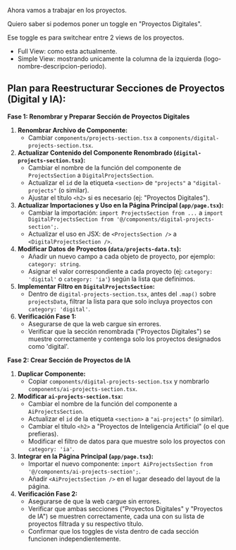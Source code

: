 Ahora vamos a trabajar en los proyectos.

Quiero saber si podemos poner un toggle en "Proyectos Digitales".

Ese toggle es para switchear entre 2 views de los proyectos.

- Full View: como esta actualmente.
- Simple View: mostrando unicamente la columna de la izquierda (logo-nombre-descripcion-periodo).

## Plan para Reestructurar Secciones de Proyectos (Digital y IA):

**Fase 1: Renombrar y Preparar Sección de Proyectos Digitales**

1.  **Renombrar Archivo de Componente:**
    *   Cambiar `components/projects-section.tsx` a `components/digital-projects-section.tsx`.
2.  **Actualizar Contenido del Componente Renombrado (`digital-projects-section.tsx`):**
    *   Cambiar el nombre de la función del componente de `ProjectsSection` a `DigitalProjectsSection`.
    *   Actualizar el `id` de la etiqueta `<section>` de `"projects"` a `"digital-projects"` (o similar).
    *   Ajustar el título `<h2>` si es necesario (ej: "Proyectos Digitales").
3.  **Actualizar Importaciones y Uso en la Página Principal (`app/page.tsx`):**
    *   Cambiar la importación: `import ProjectsSection from ...` a `import DigitalProjectsSection from '@/components/digital-projects-section';`.
    *   Actualizar el uso en JSX: de `<ProjectsSection />` a `<DigitalProjectsSection />`.
4.  **Modificar Datos de Proyectos (`data/projects-data.ts`):**
    *   Añadir un nuevo campo a cada objeto de proyecto, por ejemplo: `category: string`.
    *   Asignar el valor correspondiente a cada proyecto (ej: `category: 'digital'` o `category: 'ia'`) según la lista que definimos.
5.  **Implementar Filtro en `DigitalProjectsSection`:**
    *   Dentro de `digital-projects-section.tsx`, antes del `.map()` sobre `projectsData`, filtrar la lista para que solo incluya proyectos con `category: 'digital'`.
6.  **Verificación Fase 1:**
    *   Asegurarse de que la web cargue sin errores.
    *   Verificar que la sección renombrada ("Proyectos Digitales") se muestre correctamente y contenga solo los proyectos designados como 'digital'.

**Fase 2: Crear Sección de Proyectos de IA**

1.  **Duplicar Componente:**
    *   Copiar `components/digital-projects-section.tsx` y nombrarlo `components/ai-projects-section.tsx`.
2.  **Modificar `ai-projects-section.tsx`:**
    *   Cambiar el nombre de la función del componente a `AiProjectsSection`.
    *   Actualizar el `id` de la etiqueta `<section>` a `"ai-projects"` (o similar).
    *   Cambiar el título `<h2>` a "Proyectos de Inteligencia Artificial" (o el que prefieras).
    *   Modificar el filtro de datos para que muestre solo los proyectos con `category: 'ia'`.
3.  **Integrar en la Página Principal (`app/page.tsx`):**
    *   Importar el nuevo componente: `import AiProjectsSection from '@/components/ai-projects-section';`.
    *   Añadir `<AiProjectsSection />` en el lugar deseado del layout de la página.
4.  **Verificación Fase 2:**
    *   Asegurarse de que la web cargue sin errores.
    *   Verificar que ambas secciones ("Proyectos Digitales" y "Proyectos de IA") se muestren correctamente, cada una con su lista de proyectos filtrada y su respectivo título.
    *   Confirmar que los toggles de vista dentro de cada sección funcionen independientemente.
